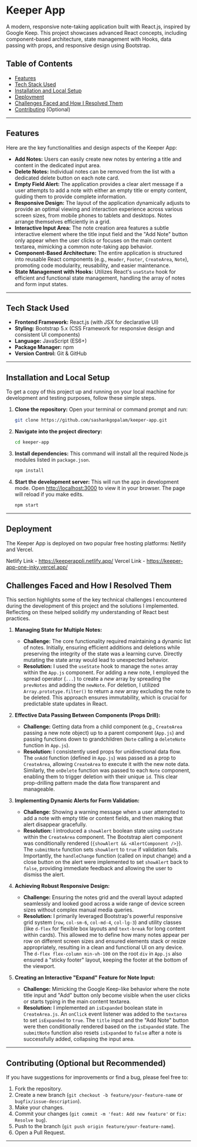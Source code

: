 # Keeper App

A modern, responsive note-taking application built with React.js, inspired by Google Keep. This project showcases advanced React concepts, including component-based architecture, state management with Hooks, data passing with props, and responsive design using Bootstrap.

## Table of Contents

* [Features](#features)
* [Tech Stack Used](#tech-stack-used)
* [Installation and Local Setup](#installation-and-local-setup)
* [Deployment](#deployment)
* [Challenges Faced and How I Resolved Them](#challenges-faced-and-how-i-resolved-them)
* [Contributing](#contributing) (Optional)

---

## Features

Here are the key functionalities and design aspects of the Keeper App:

* **Add Notes:** Users can easily create new notes by entering a title and content in the dedicated input area.
* **Delete Notes:** Individual notes can be removed from the list with a dedicated delete button on each note card.
* **Empty Field Alert:** The application provides a clear alert message if a user attempts to add a note with either an empty title or empty content, guiding them to provide complete information.
* **Responsive Design:** The layout of the application dynamically adjusts to provide an optimal viewing and interaction experience across various screen sizes, from mobile phones to tablets and desktops. Notes arrange themselves efficiently in a grid.
* **Interactive Input Area:** The note creation area features a subtle interactive element where the title input field and the "Add Note" button only appear when the user clicks or focuses on the main content textarea, mimicking a common note-taking app behavior.
* **Component-Based Architecture:** The entire application is structured into reusable React components (e.g., `Header`, `Footer`, `CreateArea`, `Note`), promoting code modularity, reusability, and easier maintenance.
* **State Management with Hooks:** Utilizes React's `useState` hook for efficient and functional state management, handling the array of notes and form input states.

---

## Tech Stack Used

* **Frontend Framework:** React.js (with JSX for declarative UI)
* **Styling:** Bootstrap 5.x (CSS Framework for responsive design and consistent UI components)
* **Language:** JavaScript (ES6+)
* **Package Manager:** npm
* **Version Control:** Git & GitHub

---

## Installation and Local Setup

To get a copy of this project up and running on your local machine for development and testing purposes, follow these simple steps.

1.  **Clone the repository:**
    Open your terminal or command prompt and run:
    ```bash
    git clone https://github.com/sashankgopalam/keeper-app.git

2.  **Navigate into the project directory:**
    ```bash
    cd keeper-app
    ```

3.  **Install dependencies:**
    This command will install all the required Node.js modules listed in `package.json`.
    ```bash
    npm install
    ```

4.  **Start the development server:**
    This will run the app in development mode. Open [http://localhost:3000](http://localhost:3000) to view it in your browser. The page will reload if you make edits.
    ```bash
    npm start
    ```

---

## Deployment

The Keeper App is deployed on two popular free hosting platforms: Netlify and Vercel.

Netlify Link - https://keeperappli.netlify.app/
Vercel Link - https://keeper-app-one-inky.vercel.app/
## Challenges Faced and How I Resolved Them

This section highlights some of the key technical challenges I encountered during the development of this project and the solutions I implemented. Reflecting on these helped solidify my understanding of React best practices.

1.  **Managing State for Multiple Notes:**
    * **Challenge:** The core functionality required maintaining a dynamic list of notes. Initially, ensuring efficient additions and deletions while preserving the integrity of the state was a learning curve. Directly mutating the state array would lead to unexpected behavior.
    * **Resolution:** I used the `useState` hook to manage the `notes` array within the `App.js` component. For adding a new note, I employed the spread operator (`...`) to create a *new* array by spreading the `prevNotes` and adding the `newNote`. For deletion, I utilized `Array.prototype.filter()` to return a *new* array excluding the note to be deleted. This approach ensures immutability, which is crucial for predictable state updates in React.

2.  **Effective Data Passing Between Components (Props Drill):**
    * **Challenge:** Getting data from a child component (e.g., `CreateArea` passing a new note object) up to a parent component (`App.js`) and passing functions down to grandchildren (`Note` calling a `deleteNote` function in `App.js`).
    * **Resolution:** I consistently used props for unidirectional data flow. The `onAdd` function (defined in `App.js`) was passed as a prop to `CreateArea`, allowing `CreateArea` to execute it with the new note data. Similarly, the `onDelete` function was passed to each `Note` component, enabling them to trigger deletion with their unique `id`. This clear prop-drilling pattern made the data flow transparent and manageable.

3.  **Implementing Dynamic Alerts for Form Validation:**
    * **Challenge:** Showing a warning message when a user attempted to add a note with empty title or content fields, and then making that alert disappear gracefully.
    * **Resolution:** I introduced a `showAlert` boolean state using `useState` within the `CreateArea` component. The Bootstrap alert component was conditionally rendered (`{showAlert && <AlertComponent />}`). The `submitNote` function sets `showAlert` to `true` if validation fails. Importantly, the `handleChange` function (called on input change) and a close button on the alert were implemented to set `showAlert` back to `false`, providing immediate feedback and allowing the user to dismiss the alert.

4.  **Achieving Robust Responsive Design:**
    * **Challenge:** Ensuring the notes grid and the overall layout adapted seamlessly and looked good across a wide range of device screen sizes without complex manual media queries.
    * **Resolution:** I primarily leveraged Bootstrap's powerful responsive grid system (`row`, `col-sm-6`, `col-md-4`, `col-lg-3`) and utility classes (like `d-flex` for flexible box layouts and `text-break` for long content within cards). This allowed me to define how many notes appear per row on different screen sizes and ensured elements stack or resize appropriately, resulting in a clean and functional UI on any device. The `d-flex flex-column min-vh-100` on the root `div` in `App.js` also ensured a "sticky footer" layout, keeping the footer at the bottom of the viewport.

5.  **Creating an Interactive "Expand" Feature for Note Input:**
    * **Challenge:** Mimicking the Google Keep-like behavior where the note title input and "Add" button only become visible when the user clicks or starts typing in the main content textarea.
    * **Resolution:** I implemented an `isExpanded` boolean state in `CreateArea.js`. An `onClick` event listener was added to the `textarea` to set `isExpanded` to `true`. The `title` input and the "Add Note" button were then conditionally rendered based on the `isExpanded` state. The `submitNote` function also resets `isExpanded` to `false` after a note is successfully added, collapsing the input area.

---

## Contributing (Optional but Recommended)

If you have suggestions for improvements or find a bug, please feel free to:

1.  Fork the repository.
2.  Create a new branch (`git checkout -b feature/your-feature-name` or `bugfix/issue-description`).
3.  Make your changes.
4.  Commit your changes (`git commit -m 'feat: Add new feature'` or `fix: Resolve bug`).
5.  Push to the branch (`git push origin feature/your-feature-name`).
6.  Open a Pull Request.

---
